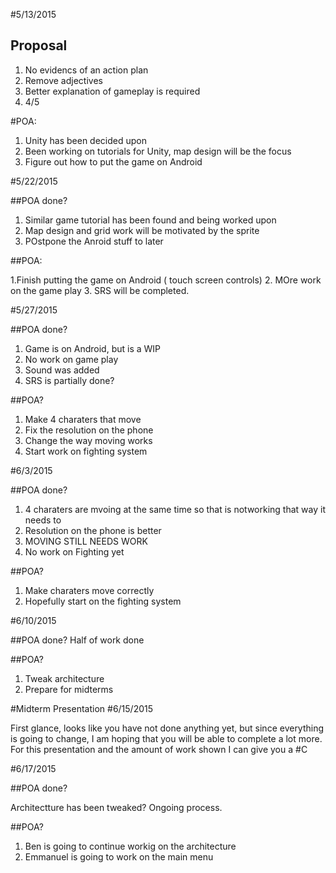 #5/13/2015

## Proposal

1. No evidencs of an action plan
2. Remove adjectives
3. Better explanation of gameplay is required
4. 4/5

#POA:

1. Unity has been decided upon
2. Been working on tutorials for Unity, map design will be the focus
3. Figure out how to put the game on Android

#5/22/2015

##POA done?

1. Similar game tutorial has been found and being worked upon
2. Map design and grid work will be motivated by the sprite
3. POstpone the Anroid stuff to later

##POA:

1.Finish putting the game on Android ( touch screen controls)
2. MOre work on the game play
3. SRS will be completed.

#5/27/2015

##POA done?
1. Game is on Android, but is a WIP
2. No work on game play
3. Sound was added
3. SRS is partially done?

##POA?
1. Make 4 charaters that move
2. Fix the resolution on the phone
3. Change the way moving works
4. Start work on fighting system

#6/3/2015

##POA done?

1. 4 charaters are mvoing at the same time so that is notworking that way it needs to
2. Resolution on the phone is better
3. MOVING STILL NEEDS WORK
4. No work on Fighting yet

##POA?

1. Make charaters move correctly
2. Hopefully start on the fighting system

#6/10/2015

##POA done?
Half of work done

##POA?
1. Tweak architecture
2. Prepare for midterms

#Midterm Presentation
#6/15/2015

First glance, looks like you have not done anything yet, but since everything is going to change, I am hoping that you will be able to complete a lot more.
For this presentation and the amount of work shown I can give you a #C

#6/17/2015

##POA done?

Architectture has been tweaked? Ongoing process.

##POA?
1. Ben is going to continue workig on the architecture
2. Emmanuel is going to work on the main menu



